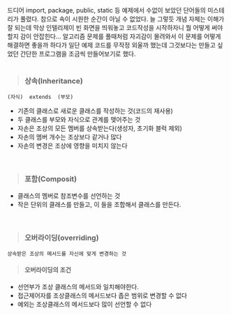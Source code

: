 드디어 import, package, public, static 등 예제에서 수없이 보았던 단어들의 미스테리가 풀렸다. 참으로 속이 시원한 순간이 아닐 수 없었다. 늘 그렇듯 개념 자체는 이해가 잘 되는데 막상 인텔리제이 빈 화면을 띄워놓고 코드작성을 시작하자니 뭘 어떻게 써야할지 감이 안잡힌다... 알고리즘 문제를 풀때처럼 자괴감이 몰려와서 이 문제를 어떻게 해결하면 좋을까 하다가 일단 예제 코드를 무작정 외울까 했는데 그것보다는 만들고 싶었던 간단한 프로그램을 조금씩 만들어보기로 했다.  
<br>

> ### 상속(Inheritance)

```
(자식)  extends  (부모)
```

- 기존의 클래스로 새로운 클래스를 작성하는 것(코드의 재사용)
- 두 클래스를 부모와 자식으로 관계를 맺어주는 것
- 자손은 조상의 모든 멤버를 상속받는다(생성자, 초기화 블럭 제외)
- 자손의 멤버 개수는 조상보다 같거나 많다
- 자손의 변경은 조상에 영향을 미치지 않는다
<br>

> ### 포함(Composit)

- 클래스의 멤버로 참조변수를 선언하는 것
- 작은 단위의 클래스를 만들고, 이 들을 조합해서 클래스를 만든다.
<br>

> ### 오버라이딩(overriding)
```
상속받은 조상의 메서드를 자신에 맞게 변경하는 것
```

> #### 오버라이딩의 조건
- 선언부가 조상 클래스의 메서드와 일치해야한다.
- 접근제어자를 조상클래스의 메서드보다 좁은 범위로 변경할 수 없다
- 예외는 조상클래스의 메서드보다 많이 선언할 수 없다

